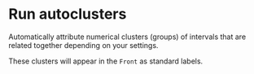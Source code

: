 # Run autoclusters

Automatically attribute numerical clusters (groups) of intervals that are
related together depending on your settings.

These clusters will appear in the `Front` as standard labels.
